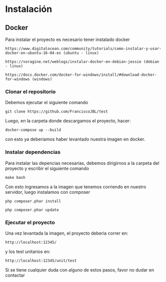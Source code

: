 # Instalación

## Docker

Para instalar el proyecto es necesario tener instalado docker

```
https://www.digitalocean.com/community/tutorials/como-instalar-y-usar-docker-en-ubuntu-16-04-es (ubuntu - linux)

https://voragine.net/weblogs/instalar-docker-en-debian-jessie (debian - linux)

https://docs.docker.com/docker-for-windows/install/#download-docker-for-windows (windows)
```

### Clonar el repositorio

Debemos ejecutar el siguiente comando 

```
git clone https://github.com/FranciscoJBL/test
```

Luego, en la carpeta donde descargamos el proyecto, hacer:

```
docker-compose up --build
```

con esto ya deberiamos haber levantado nuestra imagen en docker.

### Instalar dependencias

Para instalar las depencias necesarias, debemos dirigirnos a la carpeta del proyecto y escribir el siguiente comando

```
make bash
```

Con esto ingresamos a la imagen que tenemos corriendo en nuestro servidor, luego instalamos con composer
```
php composer.phar install
```

```
php composer.phar update
```

### Ejecutar el proyecto

Una vez levantada la imagen, el proyecto deberia correr en:
```
http://localhost:12345/
```

y los test unitarios en:

```
http://localhost:12345/unit/test
```


Si se tiene cualquier duda con alguno de estos pasos, favor no dudar en contactar
